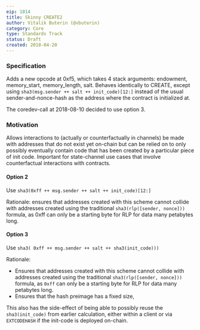 ```yaml
---
eip: 1014
title: Skinny CREATE2
author: Vitalik Buterin (@vbuterin)
category: Core
type: Standards Track
status: Draft
created: 2018-04-20
---
```


### Specification

Adds a new opcode at 0xf5, which takes 4 stack arguments: endowment, memory_start, memory_length, salt. Behaves identically to CREATE, except using `sha3(msg.sender ++ salt ++ init_code)[12:]` instead of the usual sender-and-nonce-hash as the address where the contract is initialized at.

The coredev-call at 2018-08-10 decided to use option 3. 

### Motivation

Allows interactions to (actually or counterfactually in channels) be made with addresses that do not exist yet on-chain but can be relied on to only possibly eventually contain code that has been created by a particular piece of init code. Important for state-channel use cases that involve counterfactual interactions with contracts.

#### Option 2

Use `sha3(0xff ++ msg.sender ++ salt ++ init_code)[12:]`

Rationale: ensures that addresses created with this scheme cannot collide with addresses created using the traditional `sha3(rlp([sender, nonce]))` formula, as 0xff can only be a starting byte for RLP for data many petabytes long.

#### Option 3

Use `sha3( 0xff ++ msg.sender ++ salt ++ sha3(init_code)))`

Rationale: 

* Ensures that addresses created with this scheme cannot collide with addresses created using the traditional `sha3(rlp([sender, nonce]))` formula, as `0xff` can only be a starting byte for RLP for data many petabytes long.
* Ensures that the hash preimage has a fixed size,


This also has the side-effect of being able to possibly reuse the `sha3(init_code)` from earlier calculation, either within a client or via `EXTCODEHASH` if the init-code is deployed on-chain. 

